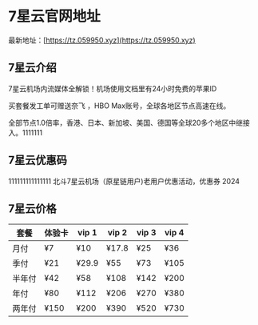 # 7星云官网地址

最新地址：[https://tz.059950.xyz](https://tz.059950.xyz)

## 7星云介绍

7星云机场内流媒体全解锁！机场使用文档里有24小时免费的苹果ID 

买套餐发工单可赠送奈飞 ，HBO Max账号，全球各地区节点高速在线。

全部节点1.0倍率，香港、日本、新加坡、美国、德国等全球20多个地区中继接入。1111111

## 7星云优惠码
111111111111111
北斗7星云机场（原星链用户)老用户优惠活动，优惠券 2024

## 7星云价格

|套餐|体验卡|vip 1|vip 2|vip 3|vip 4|
|----|----|----|----|----|----|
|月付|¥7|¥10|¥17.8|¥25|¥36|
|季付|¥21|¥29.9|¥55|¥73|¥105|
|半年付|¥42|¥58|¥108|¥142|¥200|
|年付|¥80|¥112|¥206|¥270|¥380|
|两年付|¥150|¥200|¥390|¥520|¥730|

